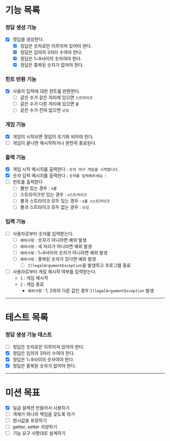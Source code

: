 # 기능 목록 #

### 정답 생성 기능 ###

- [X] 정답을 생성한다.
    - [X] 정답은 숫자로만 이루어져 있어야 한다.
    - [X] 정답은 임의의 3자리 수여야 한다.
    - [X] 정답은 1~9사이의 숫자여야 한다.
    - [X] 정답은 중복된 숫자가 없어야 한다.

### 힌트 반환 기능 ###

- [X] 사용자 입력에 대한 힌트를 반환한다.
    - [ ] 같은 수가 같은 자리에 있으면 `스트라이크`
    - [ ] 같은 수가 다른 자리에 있으면 `볼`
    - [ ] 같은 수가 전혀 없으면 `낫싱`

### 게임 기능 ###

- [X] 게임이 시작되면 정답이 초기화 되어야 한다.
- [ ] 게임이 끝나면 재시작하거나 완전히 종료된다.

### 출력 기능 ###

- [X] 게임 시작 메시지를 출력한다 : `숫자 야구 게임을 시작합니다.`
- [X] 숫자 입력 메시지를 출력한다 : `숫자를 입력해주세요 : `
- [ ] 힌트를 출력한다
    - [ ] 볼만 있는 경우 : `x볼`
    - [ ] 스트라이크만 있는 경우 : `x스트라이크`
    - [ ] 볼과 스트라이크 모두 있는 경우 : `x볼 x스트라이크`
    - [ ] 볼과 스트라이크 모두 없는 경우 : `낫싱`

### 입력 기능 ###

- [ ] 사용자로부터 숫자를 입력받는다.
    - [ ] `예외사항` : 숫자가 아니라면 예외 발생
    - [ ] `예외사항` : 세 자리가 아니라면 예외 발생
    - [ ] `예외사항` : 1~9사이의 숫자가 아니라면 예외 발생
    - [ ] `예외사항` : 중복된 숫자가 있다면 예외 발생
        - [ ] `IllegalArgumentException`을 발생하고 프로그램 종료
- [ ] 사용자로부터 게임 재시작 여부를 입력받는다.
    - `1` : 게임 재시작
    - `2` : 게임 종료
        - `예외사항` : 1, 2외의 다른 값인 경우 `IllegalArgumentException` 발생

--- 

# 테스트 목록 #

### 정답 생성 기능 테스트 ###

- [ ] 정답은 숫자로만 이루어져 있어야 한다.
- [X] 정답은 임의의 3자리 수여야 한다.
- [X] 정답은 1~9사이의 숫자여야 한다.
- [X] 정답은 중복된 숫자가 없어야 한다.

---

# 미션 목표 #

- [X] 일급 컬렉션 만들어서 사용하기
- [ ] 객체가 하나의 책임을 갖도록 하기
- [ ] 원시값을 포장하기
- [ ] getter, setter 지양하기
- [ ] 기능 요구 사항대로 설계하기